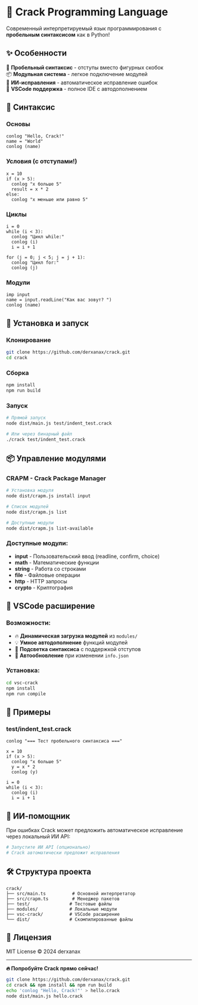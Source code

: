 # 🚀 Crack Programming Language

Современный интерпретируемый язык программирования с **пробельным синтаксисом** как в Python!

## ✨ Особенности

🐍 **Пробельный синтаксис** - отступы вместо фигурных скобок  
📦 **Модульная система** - легкое подключение модулей  
🤖 **ИИ-исправления** - автоматическое исправление ошибок  
🔧 **VSCode поддержка** - полное IDE с автодополнением  

## 📝 Синтаксис

### Основы
```crack
conlog "Hello, Crack!"
name = "World"
conlog (name)
```

### Условия (с отступами!)
```crack
x = 10
if (x > 5):
  conlog "x больше 5"
  result = x * 2
else:
  conlog "x меньше или равно 5"
```

### Циклы
```crack
i = 0
while (i < 3):
  conlog "Цикл while:"
  conlog (i)
  i = i + 1

for (j = 0; j < 5; j = j + 1):
  conlog "Цикл for:"
  conlog (j)
```

### Модули
```crack
imp input
name = input.readLine("Как вас зовут? ")
conlog (name)
```

## 🚀 Установка и запуск

### Клонирование
```bash
git clone https://github.com/derxanax/crack.git
cd crack
```

### Сборка
```bash
npm install
npm run build
```

### Запуск
```bash
# Прямой запуск
node dist/main.js test/indent_test.crack

# Или через бинарный файл
./crack test/indent_test.crack
```

## 📦 Управление модулями

### CRAPM - Crack Package Manager
```bash
# Установка модуля
node dist/crapm.js install input

# Список модулей
node dist/crapm.js list

# Доступные модули
node dist/crapm.js list-available
```

### Доступные модули:
- **input** - Пользовательский ввод (readline, confirm, choice)
- **math** - Математические функции  
- **string** - Работа со строками
- **file** - Файловые операции
- **http** - HTTP запросы
- **crypto** - Криптография

## 🎨 VSCode расширение

### Возможности:
- 🔥 **Динамическая загрузка модулей** из `modules/`
- 💡 **Умное автодополнение** функций модулей
- 🎨 **Подсветка синтаксиса** с поддержкой отступов
- 🔄 **Автообновление** при изменении `info.json`

### Установка:
```bash
cd vsc-crack
npm install
npm run compile
```

## 🧪 Примеры

### test/indent_test.crack
```crack
conlog "=== Тест пробельного синтаксиса ==="

x = 10
if (x > 5):
  conlog "x больше 5"
  y = x * 2
  conlog (y)

i = 0  
while (i < 3):
  conlog (i)
  i = i + 1
```

## 🤖 ИИ-помощник

При ошибках Crack может предложить автоматическое исправление через локальный ИИ API:

```bash
# Запустите ИИ API (опционально)
# Crack автоматически предложит исправления
```

## 🛠️ Структура проекта

```
crack/
├── src/main.ts          # Основной интерпретатор
├── src/crapm.ts         # Менеджер пакетов
├── test/               # Тестовые файлы
├── modules/            # Локальные модули
├── vsc-crack/          # VSCode расширение
└── dist/               # Скомпилированные файлы
```

## 📄 Лицензия

MIT License © 2024 derxanax

---

**🔥 Попробуйте Crack прямо сейчас!**

```bash
git clone https://github.com/derxanax/crack.git
cd crack && npm install && npm run build
echo 'conlog "Hello, Crack!"' > hello.crack
node dist/main.js hello.crack
``` 